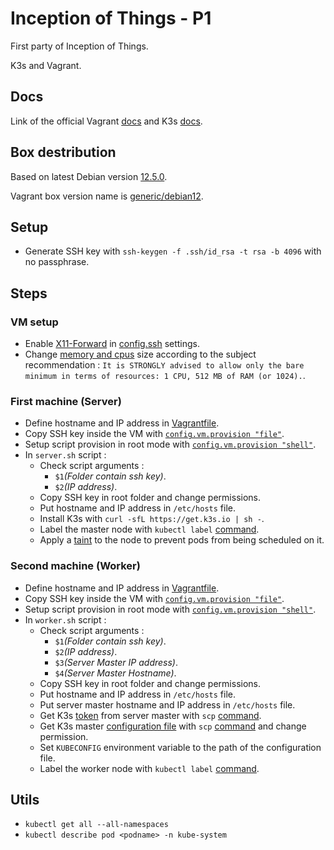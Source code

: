 # Inception of Things - P1

First party of Inception of Things.

K3s and Vagrant.

## Docs
Link of the official Vagrant [docs](https://developer.hashicorp.com/vagrant/docs) and K3s [docs](https://docs.k3s.io/).

## Box destribution

Based on latest Debian version [12.5.0](https://www.debian.org/News/2024/20240210).

Vagrant box version name is [generic/debian12](https://app.vagrantup.com/generic/boxes/debian12).

## Setup
- Generate SSH key with `ssh-keygen -f .ssh/id_rsa -t rsa -b 4096` with no passphrase.

## Steps

### VM setup
- Enable [X11-Forward](https://goteleport.com/blog/x11-forwarding/) in [config.ssh](https://developer.hashicorp.com/vagrant/docs/vagrantfile/ssh_settings#config-ssh-forward_x11) settings.
- Change [memory and cpus](https://developer.hashicorp.com/vagrant/docs/providers/vmware/configuration) size according to the subject recommendation : `It is STRONGLY advised to allow only the
bare minimum in terms of resources: 1 CPU, 512 MB of RAM (or 1024).`.

### First machine (Server)
- Define hostname and IP address in [Vagrantfile](https://developer.hashicorp.com/vagrant/docs/vagrantfile/machine_settings#config-vm-network).
- Copy SSH key inside the VM with [`config.vm.provision "file"`](https://developer.hashicorp.com/vagrant/docs/provisioning/file).
- Setup script provision in root mode with [`config.vm.provision "shell"`](https://developer.hashicorp.com/vagrant/docs/provisioning/shell).
- In `server.sh` script :
  - Check script arguments :
    - `$1`*(Folder contain ssh key)*.
    - `$2`*(IP address)*.
  - Copy SSH key in root folder and change permissions.
  - Put hostname and IP address in `/etc/hosts` file.
  - Install K3s with `curl -sfL https://get.k3s.io | sh -`.
  -  Label the master node with `kubectl label` [command](https://kubernetes.io/docs/concepts/overview/working-with-objects/labels/).
  - Apply a [taint](https://kubernetes.io/docs/concepts/scheduling-eviction/taint-and-toleration/) to the node to prevent pods from being scheduled on it.
### Second machine (Worker)
- Define hostname and IP address in [Vagrantfile](https://developer.hashicorp.com/vagrant/docs/vagrantfile/machine_settings#config-vm-network).
- Copy SSH key inside the VM with [`config.vm.provision "file"`](https://developer.hashicorp.com/vagrant/docs/provisioning/file).
- Setup script provision in root mode with [`config.vm.provision "shell"`](https://developer.hashicorp.com/vagrant/docs/provisioning/shell).
- In `worker.sh` script :
  - Check script arguments :
    - `$1`*(Folder contain ssh key)*.
    - `$2`*(IP address)*.
    - `$3`*(Server Master IP address)*.
    - `$4`*(Server Master Hostname)*.
  - Copy SSH key in root folder and change permissions.
  - Put hostname and IP address in `/etc/hosts` file.
  - Put server master hostname and IP address in `/etc/hosts` file.
  - Get K3s [token](https://docs.k3s.io/cli/token) from server master with `scp` [command](https://man7.org/linux/man-pages/man1/scp.1.html).
  - Get K3s master [configuration file](https://kubernetes.io/docs/concepts/configuration/organize-cluster-access-kubeconfig/) with `scp` [command](https://man7.org/linux/man-pages/man1/scp.1.html) and change permission.
  - Set `KUBECONFIG` environment variable to the path of the configuration file.
  -  Label the worker node with `kubectl label` [command](https://kubernetes.io/docs/concepts/overview/working-with-objects/labels/).

## Utils

- `kubectl get all --all-namespaces`
- `kubectl describe pod <podname> -n kube-system`

